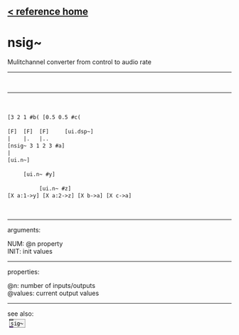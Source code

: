 [< reference home](index.html)
---

# nsig~


Mulitchannel converter from control to audio rate

---

<br>


---


```


[3 2 1 #b( [0.5 0.5 #c(

[F]  [F]  [F]     [ui.dsp~]
|    |.   |..
[nsig~ 3 1 2 3 #a]
|
[ui.n~]

     [ui.n~ #y]

          [ui.n~ #z]
[X a:1->y] [X a:2->z] [X b->a] [X c->a]

            
```

---
arguments:

NUM: @n property<br>
INIT: init values<br>

---
properties:

@n: number of
            inputs/outputs<br>
@values: current output values<br>

---
see also:<br>
[![sig~](img/object_sig~.png)](sig~.html)
